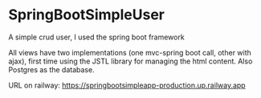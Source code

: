 # SpringBootSimpleUser
A simple crud user, I used the spring boot framework

All views have two implementations (one mvc-spring boot call, other with ajax), first time using the JSTL library for managing the html content. Also Postgres as the database.

URL on railway: https://springbootsimpleapp-production.up.railway.app